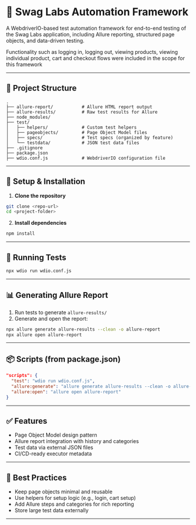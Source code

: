 # 🚀 Swag Labs Automation Framework

A WebdriverIO-based test automation framework for end-to-end testing of the Swag Labs application, including Allure reporting, structured page objects, and data-driven testing. 

Functionality such as logging in, logging out, viewing products, viewing individual product, cart and checkout flows were included in the scope for this framework

---

## 📁 Project Structure

```
.
├── allure-report/           # Allure HTML report output
├── allure-results/          # Raw test results for Allure
├── node_modules/
├── test/
│   ├── helpers/             # Custom test helpers
│   ├── pageobjects/         # Page Object Model files
│   ├── specs/               # Test specs (organized by feature)
│   └── testdata/            # JSON test data files
├── .gitignore
├── package.json
├── wdio.conf.js             # WebdriverIO configuration file
```

---

## 🔧 Setup & Installation

1. **Clone the repository**

```bash
git clone <repo-url>
cd <project-folder>
```

2. **Install dependencies**

```bash
npm install
```

---

## 🚀 Running Tests

```bash
npx wdio run wdio.conf.js
```

---

## 📊 Generating Allure Report

1. Run tests to generate `allure-results/`
2. Generate and open the report:

```bash
npx allure generate allure-results --clean -o allure-report
npx allure open allure-report
```

---

## 📦 Scripts (from package.json)

```json
"scripts": {
  "test": "wdio run wdio.conf.js",
  "allure:generate": "allure generate allure-results --clean -o allure-report",
  "allure:open": "allure open allure-report"
}
```

---

## ✅ Features

- Page Object Model design pattern
- Allure report integration with history and categories
- Test data via external JSON files
- CI/CD-ready executor metadata




---

## 📁 Best Practices

- Keep page objects minimal and reusable
- Use helpers for setup logic (e.g., login, cart setup)
- Add Allure steps and categories for rich reporting
- Store large test data externally

---


